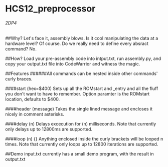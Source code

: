 # HCS12_preprocessor
###### 2DP4


##Why?
Let's face it, assembly blows. Is it cool manipulating the data at a hardware level? Of course. Do we really need to define every absract command? No.

##How?
Load your pre-assembly code into intput.txt, run assembly.py, and copy your output.txt file into CodeWarrior and witness the magic.

##Features
######All commands can be nested inside other commands' curly braces.

####start (hex=$400)
Sets up all the ROMstart and _entry and all the fluff you don't want to have to remember. Option paramter is the ROMstart location, defaults to $400.

####header (message)
Takes the single lined message and encloses it nicely in comment asterisks.

####delay (n)
Delays excecution for (n) milliseconds. Note that currently only delays up to 12800ms are supported.

####loop (n) {}
Anything enclosed inside the curly brackets will be looped n times. Note that currently only loops up to 12800 iterations are supported.


##Demo
input.txt currently has a small demo program, with the result in output.txt